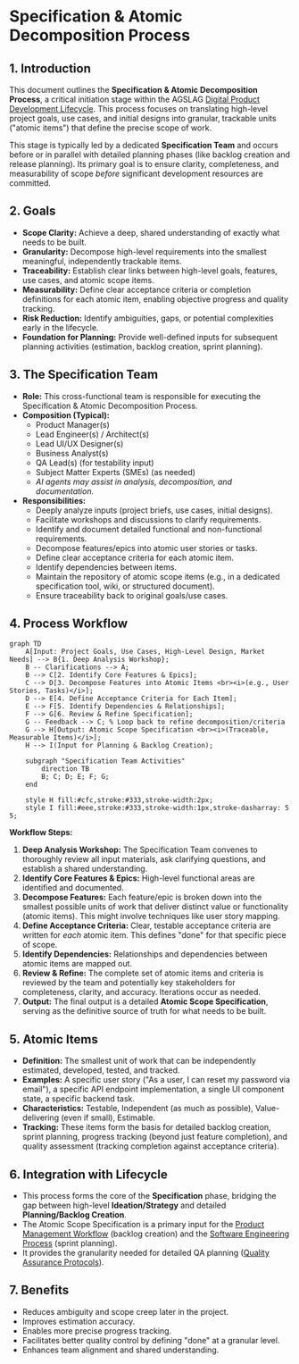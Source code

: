 # Specification & Atomic Decomposition Process

## 1. Introduction

This document outlines the **Specification & Atomic Decomposition Process**, a critical initiation stage within the AGSLAG [Digital Product Development Lifecycle](./digital_product_lifecycle.md). This process focuses on translating high-level project goals, use cases, and initial designs into granular, trackable units ("atomic items") that define the precise scope of work.

This stage is typically led by a dedicated **Specification Team** and occurs before or in parallel with detailed planning phases (like backlog creation and release planning). Its primary goal is to ensure clarity, completeness, and measurability of scope *before* significant development resources are committed.

## 2. Goals

*   **Scope Clarity:** Achieve a deep, shared understanding of exactly what needs to be built.
*   **Granularity:** Decompose high-level requirements into the smallest meaningful, independently trackable items.
*   **Traceability:** Establish clear links between high-level goals, features, use cases, and atomic scope items.
*   **Measurability:** Define clear acceptance criteria or completion definitions for each atomic item, enabling objective progress and quality tracking.
*   **Risk Reduction:** Identify ambiguities, gaps, or potential complexities early in the lifecycle.
*   **Foundation for Planning:** Provide well-defined inputs for subsequent planning activities (estimation, backlog creation, sprint planning).

## 3. The Specification Team

*   **Role:** This cross-functional team is responsible for executing the Specification & Atomic Decomposition Process.
*   **Composition (Typical):**
    *   Product Manager(s)
    *   Lead Engineer(s) / Architect(s)
    *   Lead UI/UX Designer(s)
    *   Business Analyst(s)
    *   QA Lead(s) (for testability input)
    *   Subject Matter Experts (SMEs) (as needed)
    *   *AI agents may assist in analysis, decomposition, and documentation.*
*   **Responsibilities:**
    *   Deeply analyze inputs (project briefs, use cases, initial designs).
    *   Facilitate workshops and discussions to clarify requirements.
    *   Identify and document detailed functional and non-functional requirements.
    *   Decompose features/epics into atomic user stories or tasks.
    *   Define clear acceptance criteria for each atomic item.
    *   Identify dependencies between items.
    *   Maintain the repository of atomic scope items (e.g., in a dedicated specification tool, wiki, or structured document).
    *   Ensure traceability back to original goals/use cases.

## 4. Process Workflow

```mermaid
graph TD
    A[Input: Project Goals, Use Cases, High-Level Design, Market Needs] --> B{1. Deep Analysis Workshop};
    B -- Clarifications --> A;
    B --> C[2. Identify Core Features & Epics];
    C --> D[3. Decompose Features into Atomic Items <br><i>(e.g., User Stories, Tasks)</i>];
    D --> E[4. Define Acceptance Criteria for Each Item];
    E --> F[5. Identify Dependencies & Relationships];
    F --> G[6. Review & Refine Specification];
    G -- Feedback --> C; % Loop back to refine decomposition/criteria
    G --> H[Output: Atomic Scope Specification <br><i>(Traceable, Measurable Items)</i>];
    H --> I(Input for Planning & Backlog Creation);

    subgraph "Specification Team Activities"
        direction TB
        B; C; D; E; F; G;
    end

    style H fill:#cfc,stroke:#333,stroke-width:2px;
    style I fill:#eee,stroke:#333,stroke-width:1px,stroke-dasharray: 5 5;
```

**Workflow Steps:**

1.  **Deep Analysis Workshop:** The Specification Team convenes to thoroughly review all input materials, ask clarifying questions, and establish a shared understanding.
2.  **Identify Core Features & Epics:** High-level functional areas are identified and documented.
3.  **Decompose Features:** Each feature/epic is broken down into the smallest possible units of work that deliver distinct value or functionality (atomic items). This might involve techniques like user story mapping.
4.  **Define Acceptance Criteria:** Clear, testable acceptance criteria are written for *each* atomic item. This defines "done" for that specific piece of scope.
5.  **Identify Dependencies:** Relationships and dependencies between atomic items are mapped out.
6.  **Review & Refine:** The complete set of atomic items and criteria is reviewed by the team and potentially key stakeholders for completeness, clarity, and accuracy. Iterations occur as needed.
7.  **Output:** The final output is a detailed **Atomic Scope Specification**, serving as the definitive source of truth for what needs to be built.

## 5. Atomic Items

*   **Definition:** The smallest unit of work that can be independently estimated, developed, tested, and tracked.
*   **Examples:** A specific user story ("As a user, I can reset my password via email"), a specific API endpoint implementation, a single UI component state, a specific backend task.
*   **Characteristics:** Testable, Independent (as much as possible), Value-delivering (even if small), Estimable.
*   **Tracking:** These items form the basis for detailed backlog creation, sprint planning, progress tracking (beyond just feature completion), and quality assessment (tracking completion against acceptance criteria).

## 6. Integration with Lifecycle

*   This process forms the core of the **Specification** phase, bridging the gap between high-level **Ideation/Strategy** and detailed **Planning/Backlog Creation**.
*   The Atomic Scope Specification is a primary input for the [Product Management Workflow](./product_management_workflow.md) (backlog creation) and the [Software Engineering Process](./software_engineering_process_diagram.md) (sprint planning).
*   It provides the granularity needed for detailed QA planning ([Quality Assurance Protocols](./quality_assurance_protocols.md)).

## 7. Benefits

*   Reduces ambiguity and scope creep later in the project.
*   Improves estimation accuracy.
*   Enables more precise progress tracking.
*   Facilitates better quality control by defining "done" at a granular level.
*   Enhances team alignment and shared understanding.